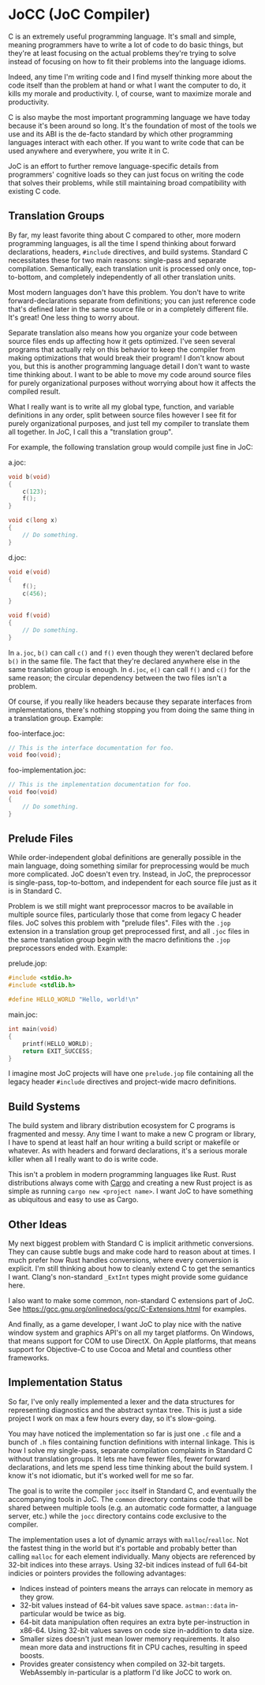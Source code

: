 # JoCC (JoC Compiler)

C is an extremely useful programming language. It's small and simple, meaning
programmers have to write a lot of code to do basic things, but they're at least
focusing on the actual problems they're trying to solve instead of focusing on
how to fit their problems into the language idioms.

Indeed, any time I'm writing code and I find myself thinking more about the code
itself than the problem at hand or what I want the computer to do, it kills my
morale and productivity. I, of course, want to maximize morale and productivity.

C is also maybe the most important programming language we have today because
it's been around so long. It's the foundation of most of the tools we use and
its ABI is the de-facto standard by which other programming languages interact
with each other. If you want to write code that can be used anywhere and
everywhere, you write it in C.

JoC is an effort to further remove language-specific details from programmers'
cognitive loads so they can just focus on writing the code that solves their
problems, while still maintaining broad compatibility with existing C code.

## Translation Groups

By far, my least favorite thing about C compared to other, more modern
programming languages, is all the time I spend thinking about forward
declarations, headers, `#include` directives, and build systems. Standard C
necessitates these for two main reasons: single-pass and separate compilation.
Semantically, each translation unit is processed only once, top-to-bottom, and
completely independently of all other translation units.

Most modern languages don't have this problem. You don't have to write
forward-declarations separate from definitions; you can just reference code
that's defined later in the same source file or in a completely different file.
It's great! One less thing to worry about.

Separate translation also means how you organize your code between source files
ends up affecting how it gets optimized. I've seen several programs that
actually rely on this behavior to keep the compiler from making optimizations
that would break their program! I don't know about you, but this is another
programming language detail I don't want to waste time thinking about. I want
to be able to move my code around source files for purely organizational
purposes without worrying about how it affects the compiled result.

What I really want is to write all my global type, function, and variable
definitions in any order, split between source files however I see fit for
purely organizational purposes, and just tell my compiler to translate them all
together. In JoC, I call this a "translation group".

For example, the following translation group would compile just fine in JoC:

a.joc:
```c
void b(void)
{
    c(123);
    f();
}

void c(long x)
{
    // Do something.
}
```

d.joc:
```c
void e(void)
{
    f();
    c(456);
}

void f(void)
{
    // Do something.
}
```

In `a.joc`, `b()` can call `c()` and `f()` even though they weren't declared
before `b()` in the same file. The fact that they're declared anywhere else in
the same translation group is enough. In `d.joc`, `e()` can call `f()` and `c()`
for the same reason; the circular dependency between the two files isn't a
problem.

Of course, if you really like headers because they separate interfaces from
implementations, there's nothing stopping you from doing the same thing in a
translation group. Example:

foo-interface.joc:
```c
// This is the interface documentation for foo.
void foo(void);
```

foo-implementation.joc:
```c
// This is the implementation documentation for foo.
void foo(void)
{
    // Do something.
}
```

## Prelude Files

While order-independent global definitions are generally possible in the main
language, doing something similar for preprocessing would be much more
complicated. JoC doesn't even try. Instead, in JoC, the preprocessor is
single-pass, top-to-bottom, and independent for each source file just as it is
in Standard C.

Problem is we still might want preprocessor macros to be available in multiple
source files, particularly those that come from legacy C header files. JoC
solves this problem with "prelude files". Files with the `.jop` extension in a
translation group get preprocessed first, and all `.joc` files in the same
translation group begin with the macro definitions the `.jop` preprocessors
ended with. Example:

prelude.jop:
```c
#include <stdio.h>
#include <stdlib.h>

#define HELLO_WORLD "Hello, world!\n"
```

main.joc:
```c
int main(void)
{
    printf(HELLO_WORLD);
    return EXIT_SUCCESS;
}
```

I imagine most JoC projects will have one `prelude.jop` file containing all the
legacy header `#include` directives and project-wide macro definitions.

## Build Systems

The build system and library distribution ecosystem for C programs is fragmented
and messy. Any time I want to make a new C program or library, I have to spend
at least half an hour writing a build script or makefile or whatever. As with
headers and forward declarations, it's a serious morale killer when all I really
want to do is write code.

This isn't a problem in modern programming languages like Rust. Rust
distributions always come with [Cargo](https://doc.rust-lang.org/cargo/) and
creating a new Rust project is as simple as running `cargo new <project name>`.
I want JoC to have something as ubiquitous and easy to use as Cargo.

## Other Ideas

My next biggest problem with Standard C is implicit arithmetic conversions. They
can cause subtle bugs and make code hard to reason about at times. I much prefer
how Rust handles conversions, where every conversion is explicit. I'm still
thinking about how to cleanly extend C to get the semantics I want. Clang's
non-standard `_ExtInt` types might provide some guidance here.

I also want to make some common, non-standard C extensions part of JoC. See
https://gcc.gnu.org/onlinedocs/gcc/C-Extensions.html for examples.

And finally, as a game developer, I want JoC to play nice with the native window
system and graphics API's on all my target platforms. On Windows, that means
support for COM to use DirectX. On Apple platforms, that means support for
Objective-C to use Cocoa and Metal and countless other frameworks.

## Implementation Status

So far, I've only really implemented a lexer and the data structures for
representing diagnostics and the abstract syntax tree. This is just a side
project I work on max a few hours every day, so it's slow-going.

You may have noticed the implementation so far is just one `.c` file and a bunch
of `.h` files containing function definitions with internal linkage. This is how
I solve my single-pass, separate compilation complaints in Standard C without
translation groups. It lets me have fewer files, fewer forward declarations,
and lets me spend less time thinking about the build system. I know it's not
idiomatic, but it's worked well for me so far.

The goal is to write the compiler `jocc` itself in Standard C, and eventually
the accompanying tools in JoC. The `common` directory contains code that will be
shared between multiple tools (e.g. an automatic code formatter, a language
server, etc.) while the `jocc` directory contains code exclusive to the
compiler.

The implementation uses a lot of dynamic arrays with `malloc`/`realloc`. Not the
fastest thing in the world but it's portable and probably better than calling
`malloc` for each element individually. Many objects are referenced by 32-bit
indices into these arrays. Using 32-bit indices instead of full 64-bit indicies
or pointers provides the following advantages:

- Indices instead of pointers means the arrays can relocate in memory as they
  grow.
- 32-bit values instead of 64-bit values save space. `astman::data`
  in-particular would be twice as big.
- 64-bit data manipulation often requires an extra byte per-instruction in
  x86-64. Using 32-bit values saves on code size in-addition to data size.
- Smaller sizes doesn't just mean lower memory requirements. It also mean more
  data and instructions fit in CPU caches, resulting in speed boosts.
- Provides greater consistency when compiled on 32-bit targets. WebAssembly
  in-particular is a platform I'd like JoCC to work on.
